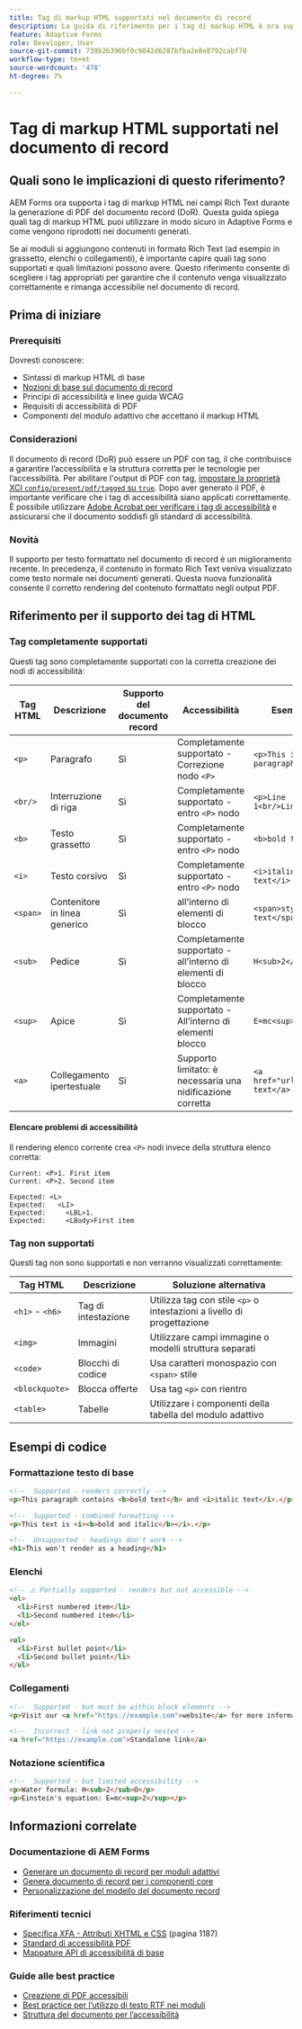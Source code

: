 ```yaml
---
title: Tag di markup HTML supportati nel documento di record
description: La guida di riferimento per i tag di markup HTML è ora supportata nella generazione del documento di record, incluse considerazioni sul comportamento di rendering e sull’accessibilità
feature: Adaptive Forms
role: Developer, User
source-git-commit: 739b2b396bf0c9042d6287bfba2e8e8792cabf70
workflow-type: tm+mt
source-wordcount: '478'
ht-degree: 7%

---
```




# Tag di markup HTML supportati nel documento di record

## Quali sono le implicazioni di questo riferimento?

AEM Forms ora supporta i tag di markup HTML nei campi Rich Text durante la generazione di PDF del documento record (DoR). Questa guida spiega quali tag di markup HTML puoi utilizzare in modo sicuro in Adaptive Forms e come vengono riprodotti nei documenti generati.

Se ai moduli si aggiungono contenuti in formato Rich Text (ad esempio in grassetto, elenchi o collegamenti), è importante capire quali tag sono supportati e quali limitazioni possono avere. Questo riferimento consente di scegliere i tag appropriati per garantire che il contenuto venga visualizzato correttamente e rimanga accessibile nel documento di record.

## Prima di iniziare

### Prerequisiti

Dovresti conoscere:

- Sintassi di markup HTML di base
- [Nozioni di base sul documento di record](/help/forms/generate-document-of-record-for-non-xfa-based-adaptive-forms.md)
- Principi di accessibilità e linee guida WCAG
- Requisiti di accessibilità di PDF
- Componenti del modulo adattivo che accettano il markup HTML

### Considerazioni

Il documento di record (DoR) può essere un PDF con tag, il che contribuisce a garantire l’accessibilità e la struttura corretta per le tecnologie per l’accessibilità. Per abilitare l&#39;output di PDF con tag, [impostare la proprietà XCI `config/present/pdf/tagged` su `true`](/help/forms/generate-document-of-record-for-non-xfa-based-adaptive-forms.md#use-a-custom-xci-file). Dopo aver generato il PDF, è importante verificare che i tag di accessibilità siano applicati correttamente. È possibile utilizzare [Adobe Acrobat per verificare i tag di accessibilità](https://helpx.adobe.com/in/acrobat/using/create-verify-pdf-accessibility.html) e assicurarsi che il documento soddisfi gli standard di accessibilità.

### Novità

Il supporto per testo formattato nel documento di record è un miglioramento recente. In precedenza, il contenuto in formato Rich Text veniva visualizzato come testo normale nei documenti generati. Questa nuova funzionalità consente il corretto rendering del contenuto formattato negli output PDF.

## Riferimento per il supporto dei tag di HTML

### Tag completamente supportati

Questi tag sono completamente supportati con la corretta creazione dei nodi di accessibilità:

| Tag HTML | Descrizione | Supporto del documento record | Accessibilità | Esempio |
|----------|-------------|-------------|---------------|---------|
| `<p>` | Paragrafo | Sì | Completamente supportato - Correzione nodo `<P>` | `<p>This is a paragraph.</p>` |
| `<br/>` | Interruzione di riga | Sì | Completamente supportato - entro `<P>` nodo | `<p>Line 1<br/>Line 2</p>` |
| `<b>` | Testo grassetto | Sì | Completamente supportato - entro `<P>` nodo | `<b>bold text</b>` |
| `<i>` | Testo corsivo | Sì | Completamente supportato - entro `<P>` nodo | `<i>italic text</i>` |
| `<span>` | Contenitore in linea generico | Sì | all’interno di elementi di blocco | `<span>styled text</span>` |
| `<sub>` | Pedice | Sì | Completamente supportato - all’interno di elementi di blocco | `H<sub>2</sub>O` |
| `<sup>` | Apice | Sì | Completamente supportato - All’interno di elementi blocco | `E=mc<sup>2</sup>` |
| `<a>` | Collegamento ipertestuale | Sì | Supporto limitato: è necessaria una nidificazione corretta | `<a href="url">link text</a>` |


#### Elencare problemi di accessibilità

Il rendering elenco corrente crea `<P>` nodi invece della struttura elenco corretta:

```
Current: <P>1. First item
Current: <P>2. Second item

Expected: <L>
Expected:   <LI>
Expected:     <LBL>1.
Expected:     <LBody>First item
```

### Tag non supportati

Questi tag non sono supportati e non verranno visualizzati correttamente:

| Tag HTML | Descrizione | Soluzione alternativa |
|----------|-------------|---------------------|
| `<h1>` - `<h6>` | Tag di intestazione | Utilizza tag con stile `<p>` o intestazioni a livello di progettazione |
| `<img>` | Immagini | Utilizzare campi immagine o modelli struttura separati |
| `<code>` | Blocchi di codice | Usa caratteri monospazio con `<span>` stile |
| `<blockquote>` | Blocca offerte | Usa tag `<p>` con rientro |
| `<table>` | Tabelle | Utilizzare i componenti della tabella del modulo adattivo |

## Esempi di codice

### Formattazione testo di base

```html
<!--  Supported - renders correctly -->
<p>This paragraph contains <b>bold text</b> and <i>italic text</i>.</p>

<!--  Supported - combined formatting -->
<p>This text is <i><b>bold and italic</b></i>.</p>

<!--  Unsupported - headings don't work -->
<h1>This won't render as a heading</h1>
```

### Elenchi

```html
<!-- ⚠️ Partially supported - renders but not accessible -->
<ol>
  <li>First numbered item</li>
  <li>Second numbered item</li>
</ol>

<ul>
  <li>First bullet point</li>
  <li>Second bullet point</li>
</ul>
```

### Collegamenti

```html
<!--  Supported - but must be within block elements -->
<p>Visit our <a href="https://example.com">website</a> for more information.</p>

<!--  Incorrect - link not properly nested -->
<a href="https://example.com">Standalone link</a>
```

### Notazione scientifica

```html
<!--  Supported - but limited accessibility -->
<p>Water formula: H<sub>2</sub>O</p>
<p>Einstein's equation: E=mc<sup>2</sup></p>
```

## Informazioni correlate

### Documentazione di AEM Forms

- [Generare un documento di record per moduli adattivi](/help/forms/generate-document-of-record-for-non-xfa-based-adaptive-forms.md)
- [Genera documento di record per i componenti core](/help/forms/generate-document-of-record-core-components.md)
- [Personalizzazione del modello del documento record](/help/forms/generate-document-of-record-for-non-xfa-based-adaptive-forms.md#customize-the-branding-information-in-document-of-record)

### Riferimenti tecnici

- [Specifica XFA - Attributi XHTML e CSS](https://www.adobe.com/devnet/acrobat/pdfs/XFA-3_3.pdf) (pagina 1187)
- [Standard di accessibilità PDF](https://www.w3.org/TR/WCAG21/)
- [Mappature API di accessibilità di base](https://www.w3.org/TR/core-aam-1.2/#role-map-superscript)

### Guide alle best practice

- [Creazione di PDF accessibili](https://www.adobe.com/accessibility/pdf.html)
- [Best practice per l’utilizzo di testo RTF nei moduli](/help/forms/creating-accessible-adaptive-forms.md)
- [Struttura del documento per l’accessibilità](/help/forms/creating-accessible-adaptive-forms.md)

